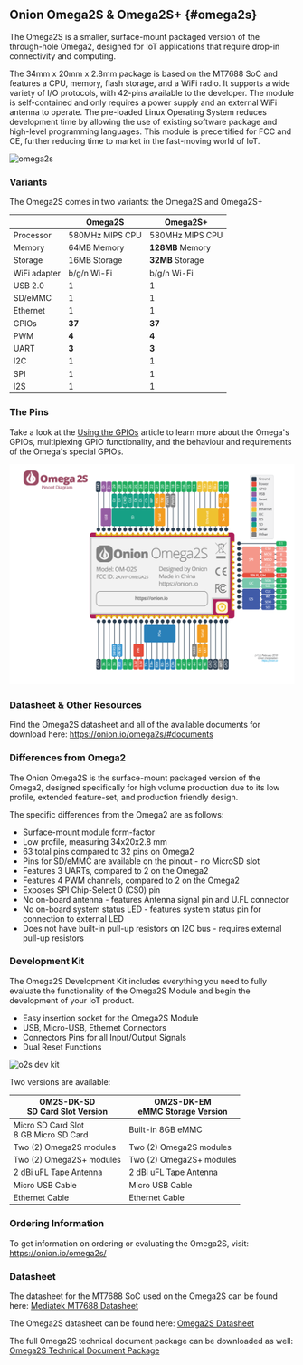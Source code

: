 ## Onion Omega2S & Omega2S+ {#omega2s}

The Omega2S is a smaller, surface-mount packaged version of the through-hole Omega2, designed for IoT applications that require drop-in connectivity and computing.

The 34mm x 20mm x 2.8mm package is based on the MT7688 SoC and features a CPU, memory, flash storage, and a WiFi radio. It supports a wide variety of I/O protocols, with 42-pins available to the developer. The module is self-contained and only requires a power supply and an external WiFi antenna to operate. The pre-loaded Linux Operating System reduces development time by allowing the use of existing software package and high-level programming languages. This module is precertified for FCC and CE, further reducing time to market in the fast-moving world of IoT.

![omega2s](https://onion.io/wp-content/uploads/2018/09/Omega2S_W_BG.png)

### Variants

The Omega2S comes in two variants: the Omega2S and Omega2S+

|  | Omega2S | Omega2S+ |
| ------------- | -------------  | -------------  |
| Processor | 580MHz MIPS CPU  | 580MHz MIPS CPU  |
| Memory | 64MB Memory  | **128MB** Memory  |
| Storage | 16MB Storage  | **32MB** Storage  |
| WiFi adapter | b/g/n Wi-Fi  | b/g/n Wi-Fi  |
| USB 2.0 | 1  | 1  |
| SD/eMMC | 1  | 1  |
| Ethernet | 1  | 1  |
| GPIOs | **37**  | **37**  |
| PWM | **4**  | **4**  |
| UART | **3**  |  **3**  |
| I2C | 1  | 1  |
| SPI | 1  | 1  |
| I2S | 1  | 1  |

### The Pins

Take a look at the [Using the GPIOs](https://docs.onion.io/omega2-docs/using-gpios.html#important-special-gpios) article to learn more about the Omega's GPIOs, multiplexing GPIO functionality, and the behaviour and requirements of the Omega's special GPIOs.

![omega2s pinout](https://github.com/OnionIoT/Onion-Media/raw/master/Pinouts/Omega2S.png)

### Datasheet & Other Resources

Find the Omega2S datasheet and all of the available documents for download here: https://onion.io/omega2s/#documents

### Differences from Omega2
The Onion Omega2S is the surface-mount packaged version of the Omega2, designed specifically for high volume production due to its low profile, extended feature-set, and production friendly design.

The specific differences from the Omega2 are as follows:

* Surface-mount module form-factor
* Low profile, measuring 34x20x2.8 mm
* 63 total pins compared to 32 pins on Omega2
* Pins for SD/eMMC are available on the pinout - no MicroSD slot
* Features 3 UARTs, compared to 2 on the Omega2
* Features 4 PWM channels, compared to 2 on the Omega2
* Exposes SPI Chip-Select 0 (CS0) pin
* No on-board antenna - features Antenna signal pin and U.FL connector
* No on-board system status LED - features system status pin for connection to external LED
* Does not have built-in pull-up resistors on I2C bus - requires external pull-up resistors

### Development Kit

The Omega2S Development Kit includes everything you need to fully evaluate the functionality of the Omega2S Module and begin the development of your IoT product.

* Easy insertion socket for the Omega2S Module
* USB, Micro-USB, Ethernet Connectors
* Connectors Pins for all Input/Output Signals
* Dual Reset Functions

![o2s dev kit](https://raw.githubusercontent.com/OnionIoT/Onion-Docs/master/Omega2/Documentation/Hardware-Overview/img/omega2s-dev-kit-emmc-0.jpg)

Two versions are available:

| OM2S-DK-SD<br>SD Card Slot Version       | OM2S-DK-EM<br>eMMC Storage Version |
|------------------------------------------|------------------------------------|
| Micro SD Card Slot<br>8 GB Micro SD Card | Built-in 8GB eMMC                  |
| Two (2) Omega2S modules                  | Two (2) Omega2S modules            |
| Two (2) Omega2S+ modules                 | Two (2) Omega2S+ modules           |
| 2 dBi uFL Tape Antenna                   | 2 dBi uFL Tape Antenna             |
| Micro USB Cable                          | Micro USB Cable                    |
| Ethernet Cable                           | Ethernet Cable                     |

### Ordering Information

To get information on ordering or evaluating the Omega2S, visit: https://onion.io/omega2s/

### Datasheet

The datasheet for the MT7688 SoC used on the Omega2S can be found here: [Mediatek MT7688 Datasheet](https://github.com/OnionIoT/Onion-Docs/raw/master/Omega2/MT7688_Datasheet_v1_4.pdf)

The Omega2S datasheet can be found here: [Omega2S Datasheet](https://github.com/OnionIoT/Omega2/raw/master/Documents/Omega2S%20Datasheet.pdf)

The full Omega2S technical document package can be downloaded as well: [Omega2S Technical Document Package](https://github.com/OnionIoT/Omega2/archive/master.zip)

